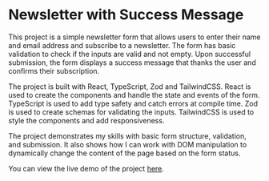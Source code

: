 # Newsletter with Success Message

This project is a simple newsletter form that allows users to enter their name and email address and subscribe to a newsletter. The form has basic validation to check if the inputs are valid and not empty. Upon successful submission, the form displays a success message that thanks the user and confirms their subscription.

The project is built with React, TypeScript, Zod and TailwindCSS. React is used to create the components and handle the state and events of the form. TypeScript is used to add type safety and catch errors at compile time. Zod is used to create schemas for validating the inputs. TailwindCSS is used to style the components and add responsiveness.

The project demonstrates my skills with basic form structure, validation, and submission. It also shows how I can work with DOM manipulation to dynamically change the content of the page based on the form status.

You can view the live demo of the project [here](https://newsletter-form-component.vercel.app/).
